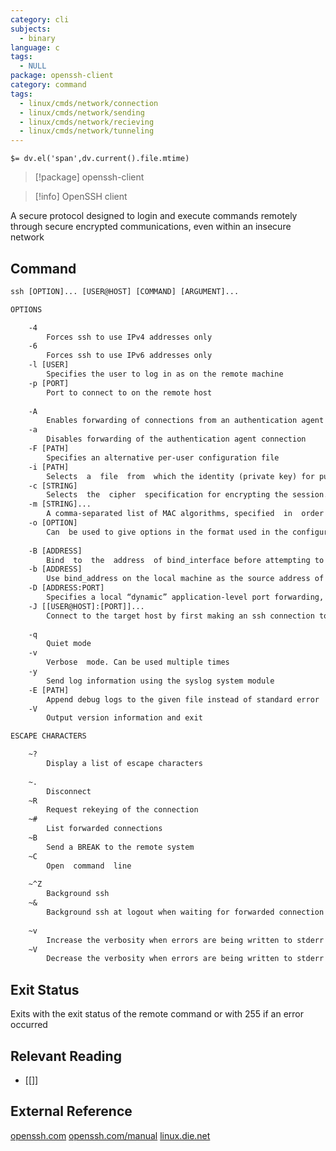 ```yaml
---
category: cli
subjects:
  - binary
language: c
tags:
  - NULL
package: openssh-client
category: command
tags:
  - linux/cmds/network/connection
  - linux/cmds/network/sending
  - linux/cmds/network/recieving
  - linux/cmds/network/tunneling
---
```


`$= dv.el('span',dv.current().file.mtime)`
> [!package] openssh-client

> [!info] OpenSSH client

A secure protocol designed to login and execute commands remotely through secure encrypted communications, even within an insecure network

## Command
```txt
ssh [OPTION]... [USER@HOST] [COMMAND] [ARGUMENT]...

OPTIONS

	-4
		Forces ssh to use IPv4 addresses only
	-6
		Forces ssh to use IPv6 addresses only
	-l [USER]
		Specifies the user to log in as on the remote machine
	-p [PORT]
		Port to connect to on the remote host
	
	-A
		Enables forwarding of connections from an authentication agent such as ssh-agent
	-a
		Disables forwarding of the authentication agent connection
	-F [PATH]
		Specifies an alternative per-user configuration file
	-i [PATH]
		Selects	 a	file  from	which the identity (private key) for public key authentication is read
	-c [STRING]
		Selects	 the  cipher  specification for encrypting the session. The list of available ciphers can be obtained with 'ssh -Q ciphers'
	-m [STRING]...
		A comma-separated list of MAC algorithms, specified	 in	 order	of	preference. The list of available MACs can be obtained with 'ssh -Q mac'
	-o [OPTION]
		Can	 be used to give options in the format used in the configuration file
	
	-B [ADDRESS]
		Bind  to  the  address	of bind_interface before attempting to connect to the destination host
	-b [ADDRESS]
		Use bind_address on the local machine as the source address of the connection
	-D [ADDRESS:PORT]
		Specifies a local “dynamic” application-level port forwarding, allocating a socket	to	listen to  port on the local side, optionally bound to the specified address, forwarding any connection made to this port over to the SSH
	-J [[USER@HOST]:[PORT]]...
		Connect to the target host by first making an ssh connection to the jump host described	 by	 destination  and then	establishing a TCP forwarding to the ultimate destination from there.
	
	-q
		Quiet mode
	-v
		Verbose	 mode. Can be used multiple times
	-y
		Send log information using the syslog system module
	-E [PATH]
		Append debug logs to the given file instead of standard error
	-V
		Output version information and exit

ESCAPE CHARACTERS

	~?
		Display a list of escape characters
	
	~.
		Disconnect
	~R
		Request rekeying of the connection
	~#
		List forwarded connections
	~B
		Send a BREAK to the remote system
	~C
		Open  command  line
	
	~^Z
		Background ssh
	~&
		Background ssh at logout when waiting for forwarded connection / X11 sessions to terminate
	
	~v
		Increase the verbosity when errors are being written to stderr
	~V
		Decrease the verbosity when errors are being written to stderr
```

## Exit Status
Exits with the exit status of the remote command or with 255 if an error occurred

## Relevant Reading
- [[]]

## External Reference
[openssh.com](https://www.openssh.com/)
[openssh.com/manual](https://www.openssh.com/manual.html)
[linux.die.net](https://linux.die.net/man/1/ssh)
